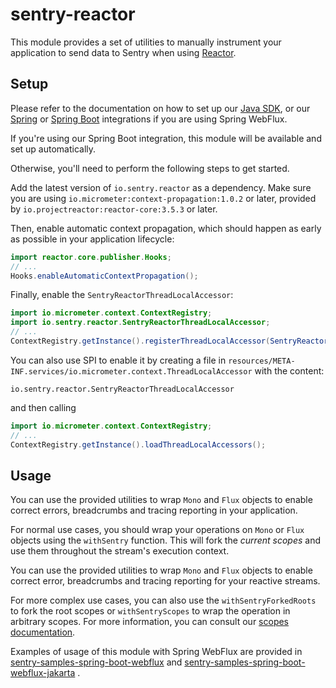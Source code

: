 # sentry-reactor

This module provides a set of utilities to manually instrument your application to send data to Sentry when using [Reactor](https://projectreactor.io/).

## Setup

Please refer to the documentation on how to set up our [Java SDK](https://docs.sentry.io/platforms/java/),
or our [Spring](https://docs.sentry.io/platforms/java/guides/spring/) 
or [Spring Boot](https://docs.sentry.io/platforms/java/guides/spring-boot/) integrations if you are using Spring WebFlux.

If you're using our Spring Boot integration, this module will be available and set up automatically.

Otherwise, you'll need to perform the following steps to get started.

Add the latest version of `io.sentry.reactor` as a dependency.
Make sure you are using `io.micrometer:context-propagation:1.0.2` or later, provided by `io.projectreactor:reactor-core:3.5.3` or later.

Then, enable automatic context propagation, which should happen as early as possible in your application lifecycle:
```java
import reactor.core.publisher.Hooks;
// ...
Hooks.enableAutomaticContextPropagation();
```

Finally, enable the `SentryReactorThreadLocalAccessor`:
```java
import io.micrometer.context.ContextRegistry;
import io.sentry.reactor.SentryReactorThreadLocalAccessor;
// ...
ContextRegistry.getInstance().registerThreadLocalAccessor(SentryReactorThreadLocalAccessor());
```

You can also use SPI to enable it by creating a file in `resources/META-INF.services/io.micrometer.context.ThreadLocalAccessor` with the content:
```
io.sentry.reactor.SentryReactorThreadLocalAccessor
```
and then calling
```java
import io.micrometer.context.ContextRegistry;
// ...
ContextRegistry.getInstance().loadThreadLocalAccessors();
```

## Usage

You can use the provided utilities to wrap `Mono` and `Flux` objects to enable correct errors, breadcrumbs and tracing reporting in your application.

For normal use cases, you should wrap your operations on `Mono` or `Flux` objects using the `withSentry` function.
This will fork the *current scopes* and use them throughout the stream's execution context.

You can use the provided utilities to wrap `Mono` and `Flux` objects to enable correct error, breadcrumbs and tracing reporting for your reactive streams.

For more complex use cases, you can also use the `withSentryForkedRoots` to fork the root scopes or `withSentryScopes` to wrap the operation in arbitrary scopes.
For more information, you can consult our [scopes documentation](https://docs.sentry.io/platforms/java/enriching-events/scopes).

Examples of usage of this module with Spring WebFlux are provided in 
[sentry-samples-spring-boot-webflux](https://github.com/getsentry/sentry-java/tree/main/sentry-samples/sentry-samples-spring-boot-webflux)
and
[sentry-samples-spring-boot-webflux-jakarta](https://github.com/getsentry/sentry-java/tree/main/sentry-samples/sentry-samples-spring-boot-webflux-jakarta)
.
